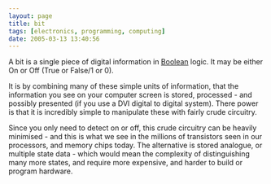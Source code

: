 ```yaml
---
layout: page
title: bit
tags: [electronics, programming, computing]
date: 2005-03-13 13:40:56
---
```

A bit is a single piece of digital information in [Boolean](/wiki/boolean.html "Boolean") logic. It may be either On or Off (True or False/1 or 0).

It is by combining many of these simple units of information, that the information you see on your computer screen is stored, processed - and possibly presented (if you use a DVI digital to digital system). There power is that it is incredibly simple to manipulate these with fairly crude circuitry.

Since you only need to detect on or off, this crude circuitry can be heavily minimised - and this is what we see in the millions of transistors seen in our processors, and memory chips today. The alternative is stored analogue, or multiple state data - which would mean the complexity of distinguishing many more states, and require more expensive, and harder to build or program hardware.
